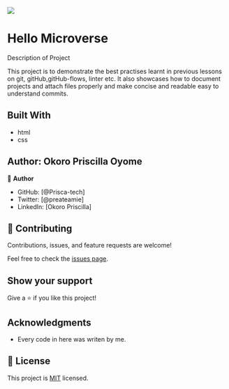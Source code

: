 ![](https://img.shields.io/badge/Microverse-blueviolet)

# Hello Microverse

Description of Project

This project is to demonstrate the best practises learnt in previous lessons on git, gitHub,gitHub-flows, linter etc.
It also showcases how to document projects and attach files properly and make concise and readable easy to understand commits.



## Built With

- html
- css

## Author: Okoro Priscilla Oyome

👤 **Author**

- GitHub: [@Prisca-tech]
- Twitter: [@preateamie]
- LinkedIn: [Okoro Priscilla]


## 🤝 Contributing

Contributions, issues, and feature requests are welcome!

Feel free to check the [issues page](../../issues/).

## Show your support

Give a ⭐️ if you like this project!

## Acknowledgments

- Every code in here was writen by me.

## 📝 License

This project is [MIT](./MIT.md) licensed.
